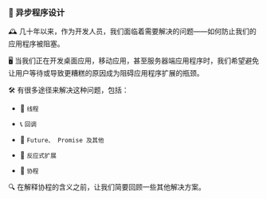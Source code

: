  
### 🌟 异步程序设计

🕰️ 几十年以来，作为开发人员，我们面临着需要解决的问题——如何防止我们的应用程序被阻塞。

🖥️ 当我们正在开发桌面应用，移动应用，甚至服务器端应用程序时，我们希望避免让用户等待或导致更糟糕的原因成为阻碍应用程序扩展的瓶颈。

🛠️ 有很多途径来解决这种问题，包括：

* 🧵 `线程`

* 📞 `回调`

* 🔮 `Future、 Promise 及其他`

* 🔄 `反应式扩展`

* 🧬 `协程`

🔍 在解释协程的含义之前，让我们简要回顾一些其他解决方案。